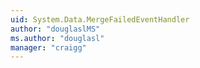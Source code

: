 ```yaml
---
uid: System.Data.MergeFailedEventHandler
author: "douglaslMS"
ms.author: "douglasl"
manager: "craigg"
---
```

